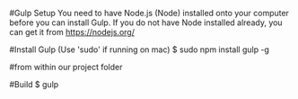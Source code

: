 #Gulp Setup
You need to have Node.js (Node) installed onto your computer before you can install Gulp.
If you do not have Node installed already, you can get it from https://nodejs.org/

#Install Gulp (Use 'sudo' if running on mac)
$ sudo npm install gulp -g

#from within our project folder

#Build
$ gulp